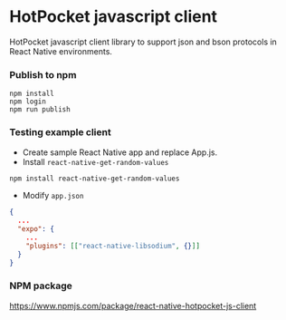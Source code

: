 # HotPocket javascript client
HotPocket javascript client library to support json and bson protocols in React Native environments.

### Publish to npm
```
npm install
npm login
npm run publish
```

### Testing example client
- Create sample React Native app and replace App.js.
- Install `react-native-get-random-values`
```sh
npm install react-native-get-random-values
```
- Modify `app.json`
```json
{
  ...
  "expo": {
    ...
    "plugins": [["react-native-libsodium", {}]]
  }
}
```


### NPM package
https://www.npmjs.com/package/react-native-hotpocket-js-client